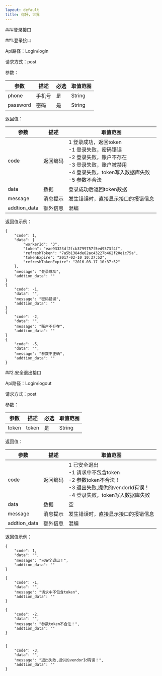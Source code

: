 ```yaml
---
layout: default
title: 你好，世界
---
```

###登录接口

##1.登录接口

Api路径：Login/login

请求方式：post

参数：

|参数 | 描述 |必选|取值范围|
| -------- | -------- |-------- |--------|
|phone    |手机号    |是    |String|
|password    |密码    |是    |String|

返回值：

| 参数 | 描述 |取值范围
| -------- | -------- |--------
|code    |返回编码        |  1 登录成功，返回token <br />-1 登录失败，密码错误<br />-2 登录失败，账户不存在<br />-3 登录失败，账户被禁用<br />-4 登录失败，token写入数据库失败<br />-5 参数不合法
|data|数据|登录成功后返回token数据|       
|message    |消息提示       |发生错误时，直接显示接口的报错信息
|addtion_data    |额外信息    |混编

返回值示例：
```
{
    "code": 1,
    "data": {
        "workerId": "3",
        "token": "eae93323df2fcb3799757f5ed9573f4f",
        "refreshToken": "7a5b1384de62ac43227b462f20e1c75a",
        "tokenExpire": "2017-02-10 10:37:52",
        "refreshTokenExpire": "2016-03-17 10:37:52"
    },
    "message": "登录成功",
    "addtion_data": ""
}
{
    "code": -1,
    "data": "",
    "message": "密码错误",
    "addtion_data": ""
}
{
    "code": -2,
    "data": "",
    "message": "账户不存在",
    "addtion_data": ""
}
{
    "code": -5,
    "data": "",
    "message": "参数不正确",
    "addtion_data": ""
}
```

##2.安全退出接口

Api路径：Login/logout

请求方式：post

参数：

|参数 | 描述 |必选|取值范围|
| -------- | -------- |-------- |--------|
|token|token    |是    |String|


返回值：

| 参数 | 描述 |取值范围
| -------- | -------- |--------
|code    |返回编码        |  1 已安全退出 <br />-1 请求中不包含token<br />-2 参数token不合法！<br />-3 退出失败,提供的vendorId有误！<br />-4 登录失败，token写入数据库失败
|data|数据|空|       
|message    |消息提示       |发生错误时，直接显示接口的报错信息
|addtion_data    |额外信息    |混编

返回值示例：
```
{
    "code": 1,
    "data": "",
    "message": "已安全退出！",
    "addtion_data": ""
}

{
    "code": -1,
    "data": "",
    "message": "请求中不包含token",
    "addtion_data": ""
}

{
    "code": -2,
    "data": "",
    "message": "参数token不合法！",
    "addtion_data": ""
}


{
    "code": -3,
    "data": "",
    "message": "退出失败,提供的vendorId有误！",
    "addtion_data": ""
}

```